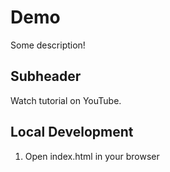 # Demo

Some description!


## Subheader

Watch tutorial on YouTube.

## Local Development

1. Open index.html in your browser